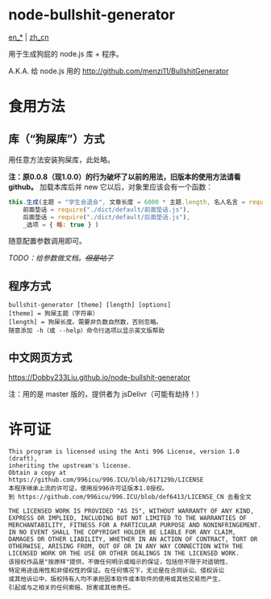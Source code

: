 # node-bullshit-generator

[en_*](README.md) | [zh_cn](README-zh_cn.md)

用于生成狗屁的 node.js 库 + 程序。

A.K.A. 给 node.js 用的 http://github.com/menzi11/BullshitGenerator

# 食用方法
## 库（“狗屎库”）方式

用任意方法安装狗屎库，此处略。

**注：原0.0.8（现1.0.0）的行为破坏了以前的用法，旧版本的使用方法请看github。**
加载本库后并 new 它以后，对象里应该会有一个函数：
```javascript
this.生成(主题 = "学生会退会", 文章长度 = 6000 * 主题.length, 名人名言 = require("./dict/default/名人名言.js"), 废话 = require("./dict/default/废话.js")(主题),
	前面垫话 = require("./dict/default/前面垫话.js"),
	后面垫话 = require("./dict/default/后面垫话.js"),
	_选项 = { 略: true } )
```
随意配置参数调用即可。

*TODO：给参数做文档。<s>但是咕了</s>*
## 程序方式

```
bullshit-generator [theme] [length] [options]
[theme] = 狗屎主题（字符串）
[length] = 狗屎长度。需要非负数自然数，否则忽略。
随意添加 -h（或 --help）命令行选项以显示英文版帮助
```
## 中文网页方式
https://Dobby233Liu.github.io/node-bullshit-generator

注：用的是 master 版的，提供者为 jsDelivr（可能有劫持！）

# 许可证

```
This program is licensed using the Anti 996 License, version 1.0 (draft),
inheriting the upstream's license.
Obtain a copy at https://github.com/996icu/996.ICU/blob/617129b/LICENSE
本程序继承上流的许可证，使用反996许可证版本1.0授权。
到 https://github.com/996icu/996.ICU/blob/def6413/LICENSE_CN 去看全文

THE LICENSED WORK IS PROVIDED "AS IS", WITHOUT WARRANTY OF ANY KIND,
EXPRESS OR IMPLIED, INCLUDING BUT NOT LIMITED TO THE WARRANTIES OF
MERCHANTABILITY, FITNESS FOR A PARTICULAR PURPOSE AND NONINFRINGEMENT.
IN NO EVENT SHALL THE COPYRIGHT HOLDER BE LIABLE FOR ANY CLAIM,
DAMAGES OR OTHER LIABILITY, WHETHER IN AN ACTION OF CONTRACT, TORT OR
OTHERWISE, ARISING FROM, OUT OF OR IN ANY WAY CONNECTION WITH THE
LICENSED WORK OR THE USE OR OTHER DEALINGS IN THE LICENSED WORK.
该授权作品是"按原样"提供，不做任何明示或暗示的保证，包括但不限于对适销性、
特定用途适用性和非侵权性的保证。在任何情况下，无论是在合同诉讼、侵权诉讼
或其他诉讼中，版权持有人均不承担因本软件或本软件的使用或其他交易而产生、
引起或与之相关的任何索赔、损害或其他责任。
```